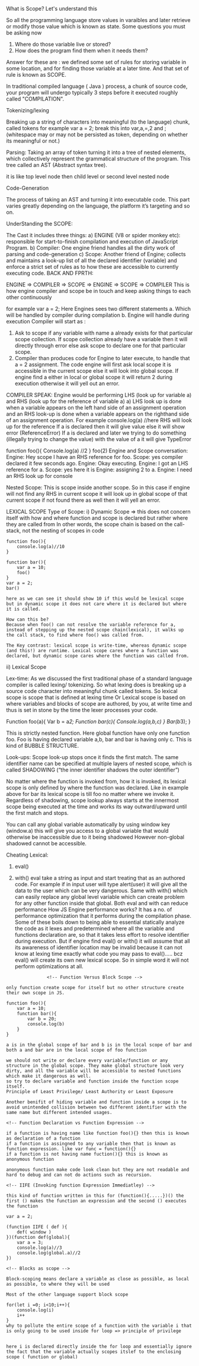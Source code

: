 What is Scope?
Let's understand this

So all the programming language store values in varaibles and later retrieve or modify those value which is known as state.
Some questions you must be asking now
1. Where do those variable live or stored?
2. How does the program find them when it needs them?

Answer for these are : we defined some set of rules for storing variable in some location, and for finding those variable at a later time. 
And that set of rule is known as SCOPE.


In traditional compiled language ( Java ) process, a chunk of source code, your program will undergo typically 3 steps before it executed roughly called "COMPILATION".

Tokenizing/lexing

Breaking up a string of characters into meaningful (to the language) chunk, called tokens
for example var a = 2;  break this into var,a,=,2 and ; (whitespace may or may not be persisted as token, depending on whether its meaningful or not.)



Parsing: 
Taking an array of token turning it into a tree of nested elements, which collectively represent the grammatical structure of the program. This tree called an AST (Abstract syntax tree).

it is like top level node then child level or second level nested node 

Code-Generation

The process of taking an AST and turning it into executable code. This part varies greatly depending on the language, the platform it’s targeting and so on.

UnderStanding the SCOPE:

The Cast 
 it includes three things:
a)	ENGINE (V8 or spider monkey etc): responsible for start-to-finish compilation and execution of JavaScript Program.
b)	Compiler: One engine friend handles all the dirty work of parsing and code-generation 
c)	Scope: Another friend of Engine; collects and maintains a look-up list of all the declared identifier (variable) and enforce a strict set of rules as to how these are accessible to currently executing code.
BACK AND FPRTH:

ENGINE =>  COMPILER => SCOPE => ENGINE => SCOPE => COMPILER 
 This is how engine compiler and scope be in touch and keep asking things to each other continuously 

for example var a = 2;
Here Engines sees two different statements 
a.	Which will be handled by compiler during compilation
b.	Engine will handle during execution
Compiler will start as :
1.	Ask to scope if any variable with name a already exists for that particular scope collection. If scope collection already have a variable then it will directly through error else ask scope to declare one for that particular scope. 
2.	Compiler than produces code for Engine to later execute, to handle that a = 2 assignment. The code engine will first ask local scope it is accessible in the current scope else it will look into global scope. 
If engine find a either in local or global scope it will return 2 during execution otherwise it will yell out an error.

COMPILER SPEAK:
Engine would be performing LHS (look up for variable a) and RHS (look up for the reference of variable a)
a)	LHS look up is done when a variable appears on the left hand side of an assignment operation and an RHS look-up is done when a variable appears on the righthand side of an assignment operation.
For example console.log(a) //here RHS will look up for the reference
If a is declared then it will give value else it will show error (ReferenceError)
If a is declared and later we trying to do something (illegally trying to change the value) with the value of a it will give TypeError 

function foo(){
Console.log(a) //2
}
foo(2)
Engine and Scope conversation:
 Engine: Hey scope I have an RHS reference for foo.
Scope: yes compiler declared it few seconds ago.
Engine: Okay executing.
Engine: I got an LHS reference for a.
Scope: yes here it is
Engine: assigning 2 to a.
Engine: I need an RHS look up for console

Nested Scope:
This is scope inside another scope.
So in this case if engine will not find any RHS in current scope it will look up in global scope of that
current scope if not found there as well then it will yell an error. 

LEXICAL SCOPE
Type of Scope:
i)	Dynamic Scope
	=> this does not concern itself with how and where function and scope is declared but rather where they are called from
	In other words, the scope chain is based on the call-stack, not the nesting of scopes in code 

	function foo(){
		console.log(a)//10
	} 

	function bar(){
		var a = 10;
		foo()
	}
	var a = 2;
	bar() 

	here as we can see it should show 10 if this would be lexical scope but in dynamic scope it does not care where it is declared but where it is called.

	How can this be?
	Because when foo() can not resolve the variable reference for a, instead of stepping up the nested scope chain(lexical), it walks up the call stack, to find where foo() was called from.

	The Key contrast: lexical scope is write-time, whereas dynamic scope (and this!) are runtime. Lexical scope cares where a function was declared, but dynamic scope cares where the function was called from.


ii)	Lexical Scope 


Lex-time:
As we discussed the first traditional phase of a standard language compiler is called lexing/ tokenizing. 
So what lexing does is breaking up a source code character into meaningful chunk called tokens.
So lexical scope is scope that is defined at lexing time
Or
Lexical scope is based on where variables and blocks of scope are authored, by you, at write time and thus is set in stone by the time the lexer processes your code.

Function foo(a){
	Var b = a*2;
	Function bar(c){
	Console.log(a,b,c)
}
Bar(b*3);
}

This is strictly nested function.
Here global function have only one function foo.
Foo is having declared variable a,b, bar and bar is having only c.
This is kind of BUBBLE STRUCTURE.

Look-ups:
Scope look-up stops once it finds the first match. The same identifier name can be specified at multiple layers of nested scope, which is called SHADOWING (“the inner identifier shadows the outer identifier”)

No matter where the function is invoked from, how it is invoked, its lexical scope is only defined by where the function was declared. Like in example above for bar its lexical scope is till foo no matter where we invoke it.
Regardless of shadowing, scope lookup always starts at the innermost scope being executed at the time and works its way outward/upward until the first match and stops.

You can call any global variable automatically by using window key (window.a)  this will give you access to a global variable that would otherwise be inaccessible due to it being shadowed
However non-global shadowed cannot be accessible.

Cheating Lexical: 
1.	eval()
2.	with()
eval take a string as input and start treating that as an authored code.
For example if in input user will type alert(user) it will give all the data to the user which can be very dangerous.
Same with with() which can easily replace any global level variable which can create problem for any other function inside that global.
Both eval and with  can reduce performance 
How JS Engine performance works?
It has a no. of performance optimization that it performs during the compilation phase. Some of these boils down to being able to essential statically analyze the code as it lexes and predetermined where all the variable and functions declaration are, so that it takes less effort to resolve identifier during execution. 
But if engine find eval() or with() it will assume that all its awareness of identifier location may be invalid because it can not know at lexing time exactly what code you may pass to eval()….. bcz eval() will create its own new lexical scope.
So in simple word it will not perform optimizations at all.

					
					<!-- Function Versus Block Scope -->

<!-- Scope from Function -->
	only function create scope for itself but no other structure create their own scope in JS.

	function foo(){
		var a = 10;
		function bar(){
			var b = 20;
			console.log(b)
		}
	} 

	a is in the global scope of bar and b is in the local scope of bar and both a and bar are in the local scope of foo function 

<!-- Hiding in the plain scope -->

	we should not write or declare every variable/function or any structure in the global scope. They make global structure look very dirty, and all the variable will be accessible to nested functions which make it dangerous as well.
	so try to declare variable and function inside the function scope itself.
	Principle of Least Privilege/ Least Authority or Least Exposure

	Another benifit of hiding variable and function inside a scope is to avoid unintended collision between two different identifier with the same name but different intended usages.

	<!-- Function Declaration vs Function Expression -->

	if a function is having name like function foo(){} then this is known as declaration of a function 
	if a function is assingned to any variable then that is known as function expression. like var func = function(){}
	if a function is not having name fuction(){} this is known as anonymous function

	anonymous function make code look clean but they are not readable and hard to debug and can not do actions such as recursion. 

	<!-- IIFE (Invoking function Expression Immediatley) -->

	this kind of function written in this for (function(){.....})() the first () makes the function an expression and the second () executes the function

	var a = 2;

	(function IIFE ( def ){
		def( window )
	})(function def(global){
		var a = 3;
		console.log(a)//3
		console.log(global.a)//2
	})

	<!-- Blocks as scope -->

	Block-scoping means declare a variable as close as possible, as local as possible, to where they will be used

	Most of the other language support block scope 

	for(let i =0; i<10;i++){
		console.log(i)
		i++
	}
	why to pollute the entire scope of a function with the variable i that is only going to be used inside for loop => principle of privilege
				

	here i is declared directly inside the for loop and essentially ignore the fact that the variable actually scopes itslef to the enclosing scope ( function or global)


